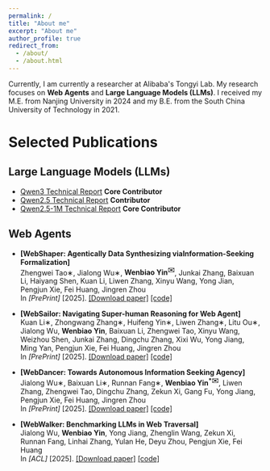 ```yaml
---
permalink: /
title: "About me"
excerpt: "About me"
author_profile: true
redirect_from: 
  - /about/
  - /about.html
---
```


Currently, I am currently a researcher at Alibaba's Tongyi Lab. My research focuses on **Web Agents** and **Large Language Models (LLMs)**. I received my M.E. from Nanjing University in 2024 and my B.E. from the South China University of Technology in 2021.




# Selected Publications
## Large Language Models (LLMs)
* [Qwen3 Technical Report](https://arxiv.org/pdf/2505.09388) **Core Contributor**
* [Qwen2.5 Technical Report](https://arxiv.org/pdf/2412.15115) **Contributor**
* [Qwen2.5-1M Technical Report](https://arxiv.org/pdf/2501.15383) **Core Contributor**



## Web Agents

* **[WebShaper: Agentically Data Synthesizing viaInformation-Seeking Formalization]**
  <br>
  Zhengwei Tao∗, Jialong Wu∗, **Wenbiao Yin<sup>✉️</sup>**, Junkai Zhang, Baixuan Li, Haiyang Shen, Kuan Li, Liwen Zhang, Xinyu Wang, Yong Jian, Pengjun Xie, Fei Huang, Jingren Zhou
  <br>
  In *[PrePrint]* [2025]. [[Download paper]]([https://arxiv.org/pdf/2507.15061]) [[code]]([https://github.com/Alibaba-NLP/WebAgent])




* **[WebSailor: Navigating Super-human Reasoning for Web Agent]**
  <br>
  Kuan Li∗, Zhongwang Zhang∗, Huifeng Yin∗, Liwen Zhang∗, Litu Ou∗, Jialong Wu, **Wenbiao Yin**, Baixuan Li, Zhengwei Tao, Xinyu Wang, Weizhou Shen, Junkai Zhang, Dingchu Zhang, Xixi Wu, Yong Jiang, Ming Yan, Pengjun Xie, Fei Huang, Jingren Zhou
  <br>
  In *[PrePrint]* [2025]. [[Download paper]]([https://arxiv.org/pdf/2507.02592]) [[code]]([https://github.com/Alibaba-NLP/WebAgent])




* **[WebDancer: Towards Autonomous Information Seeking Agency]**
  <br>
  Jialong Wu∗, Baixuan Li∗, Runnan Fang∗, **Wenbiao Yin<sup>*✉️</sup>**, Liwen Zhang, Zhengwei Tao, Dingchu Zhang, Zekun Xi, Gang Fu, Yong Jiang, Pengjun Xie, Fei Huang, Jingren Zhou
  <br>
  In *[PrePrint]* [2025]. [[Download paper]]([https://arxiv.org/pdf/2505.22648]) [[code]]([https://github.com/Alibaba-NLP/WebAgent])



* **[WebWalker: Benchmarking LLMs in Web Traversal]**
  <br>
  Jialong Wu, **Wenbiao Yin**, Yong Jiang, Zhenglin Wang, Zekun Xi, Runnan Fang, Linhai Zhang, Yulan He, Deyu Zhou, Pengjun Xie, Fei Huang
  <br>
  In *[ACL]* [2025]. [[Download paper]]([https://arxiv.org/pdf/2501.07572]) [[code]]([https://github.com/Alibaba-NLP/WebAgent])




<!-- <script type="text/javascript" id="clustrmaps" src="//cdn.clustrmaps.com/map_v2.js?d=7dXWzz_BFdF80Bt0k6e0-SW76O_S3FJ2XbK4i4aWW1s&cl=ffffff&w=a"></script> -->
<script type="text/javascript" id="clustrmaps" src="//cdn.clustrmaps.com/map_v2.js?cl=ffffff&w=a&t=tt&d=7dXWzz_BFdF80Bt0k6e0-SW76O_S3FJ2XbK4i4aWW1s"></script>
